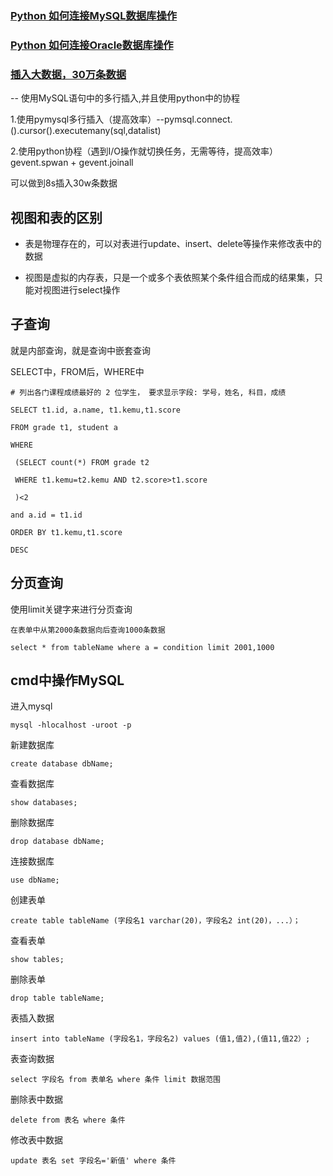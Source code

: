 ### [Python 如何连接MySQL数据库操作](https://github.com/Simonluepang/Upgrading-is-the-happiest-thing/blob/master/Database/MySQL/test_PyMySQL.py)

### [Python 如何连接Oracle数据库操作](https://github.com/Simonluepang/Upgrading-is-the-happiest-thing/blob/master/Database/Oracle/test_PyOracle.py)

### [插入大数据，30万条数据](https://github.com/Simonluepang/Upgrading-is-the-happiest-thing/blob/master/Database/MySQL/bigTest.py)
--
使用MySQL语句中的多行插入,并且使用python中的协程

1.使用pymysql多行插入（提高效率）--pymsql.connect.().cursor().executemany(sql,datalist)

2.使用python协程（遇到I/O操作就切换任务，无需等待，提高效率）gevent.spwan + gevent.joinall

可以做到8s插入30w条数据

视图和表的区别
--
* 表是物理存在的，可以对表进行update、insert、delete等操作来修改表中的数据

* 视图是虚拟的内存表，只是一个或多个表依照某个条件组合而成的结果集，只能对视图进行select操作

子查询
--
就是内部查询，就是查询中嵌套查询

SELECT中，FROM后，WHERE中


    # 列出各门课程成绩最好的 2 位学生， 要求显示字段: 学号，姓名, 科目，成绩
    
    SELECT t1.id, a.name, t1.kemu,t1.score
    
    FROM grade t1, student a
    
    WHERE
    
     (SELECT count(*) FROM grade t2 
     
     WHERE t1.kemu=t2.kemu AND t2.score>t1.score
     
     )<2
     
    and a.id = t1.id
    
    ORDER BY t1.kemu,t1.score 
    
    DESC

分页查询
--

使用limit关键字来进行分页查询

    在表单中从第2000条数据向后查询1000条数据
    
    select * from tableName where a = condition limit 2001,1000

cmd中操作MySQL
--
进入mysql

    mysql -hlocalhost -uroot -p
    
新建数据库

    create database dbName;

查看数据库

    show databases;
    
删除数据库

    drop database dbName;
    
连接数据库

    use dbName;
    
创建表单
    
    create table tableName (字段名1 varchar(20)，字段名2 int(20)，...）；
    
    
查看表单
    
    show tables;
    
删除表单

    drop table tableName;
    
表插入数据

    insert into tableName (字段名1，字段名2) values (值1,值2),(值11,值22）;
    
表查询数据

    select 字段名 from 表单名 where 条件 limit 数据范围
    
删除表中数据

    delete from 表名 where 条件
    
修改表中数据

    update 表名 set 字段名='新值' where 条件
    

